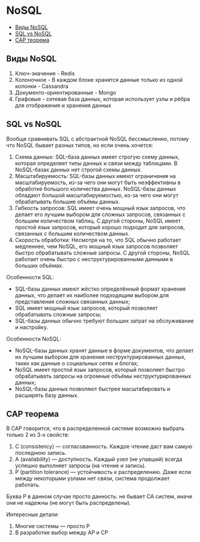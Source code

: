 # NoSQL

- [Виды NoSQL](#виды-nosql)
- [SQL vs NoSQL](#sql-vs-nosql)
- [CAP теорема](#cap-теорема)

## Виды NoSQL
1) Ключ-значение - Redis
2) Колоночное - В каждом блоке хранятся данные только из одной колонки - Cassandra
3) Документо-ориентированные - Mongo
4) Графовые - сетевая база данных, которая использует узлы и рёбра для отображения и хранения данных

## SQL vs NoSQL
Вообще сравнивать SQL с абстрактной NoSQL бессмысленно, потому что NoSQL бывает разных типов, но если очень хочется:
1) Схема данных: SQL-база данных имеет строгую схему данных, которая определяет типы данных и связи между таблицами.
   В NoSQL-базах данных нет строгой схемы данных.
2) Масштабируемость: SQL-базы данных имеют ограничения на масштабируемость, из-за чего они могут быть неэффективны в
   обработке большого количества данных. NoSQL-базы данных обладают большой масштабируемостью, из-за чего они могут
   обрабатывать большие объёмы данных.
3) Гибкость запросов: SQL имеет очень мощный язык запросов, что делает его лучшим выбором для сложных запросов,
   связанных с большим количеством таблиц. С другой стороны, NoSQL имеет простой язык запросов, который хорошо подходит
   для запросов, связанных с большим количеством данных.
4) Скорость обработки: Несмотря на то, что SQL обычно работает медленнее, чем NoSQL, его мощный язык запросов позволяет
   быстро обрабатывать сложные запросы. С другой стороны, NoSQL работает очень быстро с неструктурированными данными в
   больших объёмах.

Особенности SQL:
- SQL-базы данных имеют жёстко определённый формат хранения данных, что делает их наиболее подходящим выбором для представления сложных связанных данных;
- SQL имеет мощный язык запросов, который позволяет обрабатывать сложные запросы;
- SQL-базы данных обычно требуют больших затрат на обслуживание и настройку.

Особенности NoSQL:
- NoSQL-базы данных хранят данные в форме документов, что делает их лучшим выбором для хранения неструктурированных данных, таких как данные о социальных сетях и блогах;
- NoSQL имеет простой язык запросов, который позволяет быстро обрабатывать запросы на огромные объёмы неструктурированных данных;
- NoSQL-базы данных позволяют быстрее масштабировать и расширять базу данных.

## CAP теорема
В CAP говорится, что в распределенной системе возможно выбрать только 2 из 3-х свойств:
1) C (consistency) — согласованность. Каждое чтение даст вам самую последнюю запись.
2) A (availability) — доступность. Каждый узел (не упавший) всегда успешно выполняет запросы (на чтение и запись).
3) P (partition tolerance) — устойчивость к распределению. Даже если между некоторыми узлами нет связи, система продолжает работать.

Буква P в данном случае просто данность: не бывает CA систем, иначе они не надежны (не могут быть распределены).

Интересные детали:
1) Многие системы — просто P
2) В разработке выбор между AP и CP